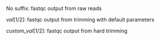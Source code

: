 No suffix: fastqc output from raw reads

_val_[1/2]: fastqc output from trimming with default parameters

_custom_val_[1/2]: fastqc output from hard trimming
